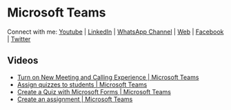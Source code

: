# Microsoft Teams

Connect with me: [Youtube](https://www.youtube.com/yasirbhutta) \| [LinkedIn](https://www.linkedin.com/in/yasirbhutta/) \| [WhatsApp Channel](https://whatsapp.com/channel/0029VaC3BC160eBZZSs3CW0c) \| [Web](https://yasirbhutta.github.io/) \| [Facebook](https://www.facebook.com/yasirbhutta786) \| [Twitter](https://twitter.com/yasirbhutta)

## Videos

- [Turn on New Meeting and Calling Experience \| Microsoft Teams](https://youtu.be/I9hEp5eFt_g)
- [Assign quizzes to students \| Microsoft Teams](https://youtu.be/lyRJggh1cZQ)
- [Create a Quiz with Microsoft Forms \| Microsoft Teams](https://youtu.be/dlcOz5xyKGo)
- [Create an assignment \| Microsoft Teams](https://youtu.be/LMcCNSqzNFA)

